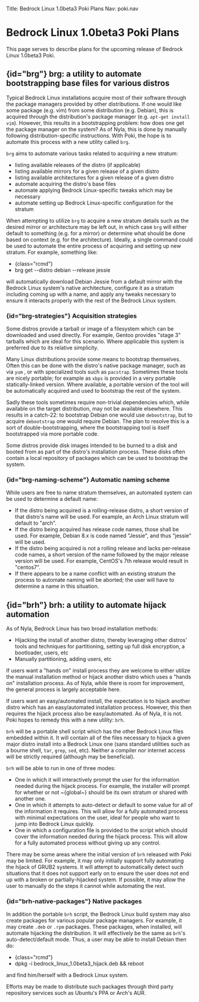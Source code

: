 Title: Bedrock Linux 1.0beta3 Poki Plans
Nav: poki.nav

Bedrock Linux 1.0beta3 Poki Plans
=================================

This page serves to describe plans for the upcoming release of Bedrock Linux
1.0beta3 Poki.

## {id="brg"} brg: a utility to automate bootstrapping base files for various distros

Typical Bedrock Linux installations acquire most of their software through the
package managers provided by other distributions.  If one would like some
package (e.g. vim) from some distribution (e.g. Debian), this is acquired
through the distribution's package manager (e.g. `apt-get install vim`).
However, this results in a bootstrapping problem: how does one get the package
manager on the system?  As of Nyla, this is done by manually following
distribution-specific instructions.  With Poki, the hope is to automate this
process with a new utility called `brg`.

`brg` aims to automate various tasks related to acquiring a new stratum:

- listing available releases of the distro (if applicable)
- listing available mirrors for a given release of a given distro
- listing available architectures for a given release of a given distro
- automate acquiring the distro's base files
- automate applying Bedrock Linux-specific tweaks which may be necessary
- automate setting up Bedrock Linux-specific configuration for the stratum

When attempting to utilize `brg` to acquire a new stratum details such as the
desired mirror or architecture may be left out, in which case `brg` will either
default to something (e.g. for a mirror) or determine what should be done based
on context (e.g. for the architecture).  Ideally, a single command could be
used to automate the entire process of acquiring and setting up new stratum.
For example, something like:

- {class="rcmd"}
- brg get --distro debian --release jessie

will automatically download Debian Jessie from a default mirror with the
Bedrock Linux system's native architecture, configure it as a stratum including
coming up with a name, and apply any tweaks necessary to ensure it interacts
properly with the rest of the Bedrock Linux system.

### {id="brg-strategies"} Acquisition strategies

Some distros provide a tarball or image of a filesystem which can be downloaded
and used directly.  For example, Gentoo provides "stage 3" tarballs which are
ideal for this scenario.  Where applicable this system is preferred due to its
relative simplicity.

Many Linux distributions provide some means to bootstrap themselves.  Often
this can be done with the distro's native package manager, such as via `yum` ,
or with specialized tools such as `pacstrap`.  Sometimes these tools are nicely
portable; for example as `xbps` is provided in a very portable
statically-linked version.  Where available, a portable version of the tool
will be automatically acquired and used to bootstrap the rest of the system.

Sadly these tools sometimes require non-trivial dependencies which, while
available on the target distribution, may not be available elsewhere.  This
results in a catch-22: to bootstrap Debian one would use `debootstrap`, but to
acquire `debootstrap` one would require Debian.  The plan to resolve this is a
sort of double-bootstrapping, where the bootstrapping tool is itself
bootstrapped via more portable code.

Some distros provide disk images intended to be burned to a disk and booted
from as part of the distro's installation process.  These disks often contain a
local repository of packages which can be used to bootstrap the system.

### {id="brg-naming-scheme"} Automatic naming scheme

While users are free to name stratum themselves, an automated system can be
used to determine a default name:

- If the distro being acquired is a rolling-release distro, a short version of
  that distro's name will be used.  For example, an Arch Linux stratum will
  default to "arch".
- If the distro being acquired has release code names, those shall be used.
  For example, Debian 8.x is code named "Jessie", and thus "jessie" will be
  used.
- If the distro being acquired is not a rolling release and lacks per-release
  code names, a short version of the name followed by the major release version
  will be used.  For example, CentOS's 7th release would result in "centos7".
- If there appears to be a name conflict with an existing stratum the process
  to automate naming will be aborted; the user will have to determine a name in
  this situation.

## {id="brh"} brh: a utility to automate hijack automation

As of Nyla, Bedrock Linux has two broad installation methods:

- Hijacking the install of another distro, thereby leveraging other distros'
  tools and techniques for partitioning, setting up full disk encryption, a
  bootloader, users, etc
- Manually partitioning, adding users, etc

If users want a "hands on" install process they are welcome to either utilize
the manual installation method or hijack another distro which uses a "hands on"
installation process.  As of Nyla, while there is room for improvement, the
general process is largely acceptable here.

If users want an easy/automated install, the expectation is to hijack another
distro which has an easy/automated installation process.  However, this then
requires the hijack process also be easy/automated.  As of Nyla, it is not.
Poki hopes to remedy this with a new utility: `brh`.

`brh` will be a portable shell script which has the other Bedrock Linux files
embedded within it.  It will contain all of the files necessary to hijack a
given major distro install into a Bedrock Linux one (sans standard utilities
such as a bourne shell, `tar`, `grep`, `sed`, etc).  Neither a compiler nor
internet access will be strictly required (although may be beneficial).

`brh` will be able to run in one of three modes:

- One in which it will interactively prompt the user for the information needed
  during the hijack process.  For example, the installer will prompt for
  whether or not ~{global~} should be its own stratum or shared with another
  one.
- One in which it attempts to auto-detect or default to some value for
  all of the information it requires.  This will allow for a fully automated
  process with minimal expectations on the user, ideal for people who want to
  jump into Bedrock Linux quickly.
- One in which a configuration file is provided to the script which should
  cover the information needed during the hijack process.  This will allow for
  a fully automated process without giving up any control.

There may be some areas where the initial version of `brh` released with Poki
may be limited.  For example, it may only initially support fully automating
the hijack of GRUB2 systems.  It will attempt to automatically detect such
situations that it does not support early on to ensure the user does not end up
with a broken or partially-hijacked system.  If possible, it may allow the user
to manually do the steps it cannot while automating the rest.

### {id="brh-native-packages"} Native packages

In addition the portable `brh` script, the Bedrock Linux build system may also
create packages for various popular package managers.  For example, it may
create `.deb` or `.rpm` packages.  These packages, when installed, will
automate hijacking the distribution.  It will effectively be the same as
`brh`'s auto-detect/default mode.  Thus, a user may be able to install Debian
then do:

- {class="rcmd"}
- dpkg -i bedrock_linux_1.0beta3_hijack.deb && reboot

and find him/herself with a Bedrock Linux system.

Efforts may be made to distribute such packages through third party repository
services such as Ubuntu's PPA or Arch's AUR.
